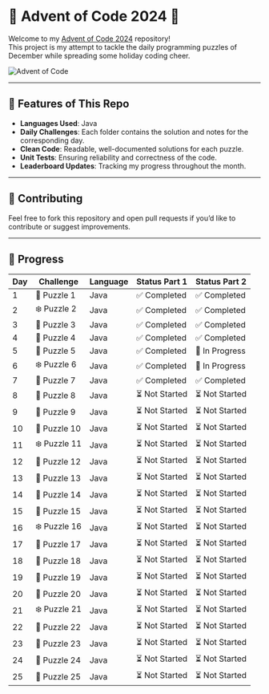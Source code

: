 # 🎄 Advent of Code 2024 🎄

Welcome to my [Advent of Code 2024](https://adventofcode.com/2024) repository!  
This project is my attempt to tackle the daily programming puzzles of December while spreading some holiday coding
cheer.

![Advent of Code](https://img.shields.io/badge/Advent%20of%20Code-2024-blue?style=for-the-badge&logo=code&logoColor=white)

---

## 🎁 Features of This Repo

- **Languages Used**: Java
- **Daily Challenges**: Each folder contains the solution and notes for the corresponding day.
- **Clean Code**: Readable, well-documented solutions for each puzzle.
- **Unit Tests**: Ensuring reliability and correctness of the code.
- **Leaderboard Updates**: Tracking my progress throughout the month.

---

## 🤝 Contributing

Feel free to fork this repository and open pull requests if you’d like to contribute or suggest improvements.

---

## 🧩 Progress

| Day | Challenge   | Language | Status Part 1 | Status Part 2  |  
|-----|-------------|----------|---------------|----------------|  
| 1   | 🎅 Puzzle 1 | Java     | ✅ Completed   | ✅ Completed    |  
| 2   | ❄️ Puzzle 2 | Java     | ✅ Completed | ✅ Completed    |  
| 3   | 🌟 Puzzle 3 | Java     | ✅ Completed |  ✅ Completed|  
| 4   | 🎁 Puzzle 4 | Java     | ✅ Completed | ✅ Completed |  
| 5   | 🎄 Puzzle 5 | Java     | ✅ Completed | 🔁 In Progress  |  
| 6   | ❄️ Puzzle 6 | Java     | ✅ Completed | 🔁 In Progress  |  
| 7   | 🌟 Puzzle 7 | Java     | ✅ Completed | ✅ Completed  |  
| 8   | 🎁 Puzzle 8 | Java     | ⏳ Not Started | ⏳ Not Started  |  
| 9   | 🎅 Puzzle 9 | Java     | ⏳ Not Started | ⏳ Not Started  |  
| 10  | 🎄 Puzzle 10| Java     | ⏳ Not Started | ⏳ Not Started  |  
| 11  | ❄️ Puzzle 11| Java     | ⏳ Not Started | ⏳ Not Started  |  
| 12  | 🌟 Puzzle 12| Java     | ⏳ Not Started | ⏳ Not Started  |  
| 13  | 🎁 Puzzle 13| Java     | ⏳ Not Started | ⏳ Not Started  |  
| 14  | 🎅 Puzzle 14| Java     | ⏳ Not Started | ⏳ Not Started  |  
| 15  | 🎄 Puzzle 15| Java     | ⏳ Not Started | ⏳ Not Started  |  
| 16  | ❄️ Puzzle 16| Java     | ⏳ Not Started | ⏳ Not Started  |  
| 17  | 🌟 Puzzle 17| Java     | ⏳ Not Started | ⏳ Not Started  |  
| 18  | 🎁 Puzzle 18| Java     | ⏳ Not Started | ⏳ Not Started  |  
| 19  | 🎅 Puzzle 19| Java     | ⏳ Not Started | ⏳ Not Started  |  
| 20  | 🎄 Puzzle 20| Java     | ⏳ Not Started | ⏳ Not Started  |  
| 21  | ❄️ Puzzle 21| Java     | ⏳ Not Started | ⏳ Not Started  |  
| 22  | 🌟 Puzzle 22| Java     | ⏳ Not Started | ⏳ Not Started  |  
| 23  | 🎁 Puzzle 23| Java     | ⏳ Not Started | ⏳ Not Started  |  
| 24  | 🎅 Puzzle 24| Java     | ⏳ Not Started | ⏳ Not Started  |  
| 25  | 🎄 Puzzle 25| Java     | ⏳ Not Started | ⏳ Not Started  |  


